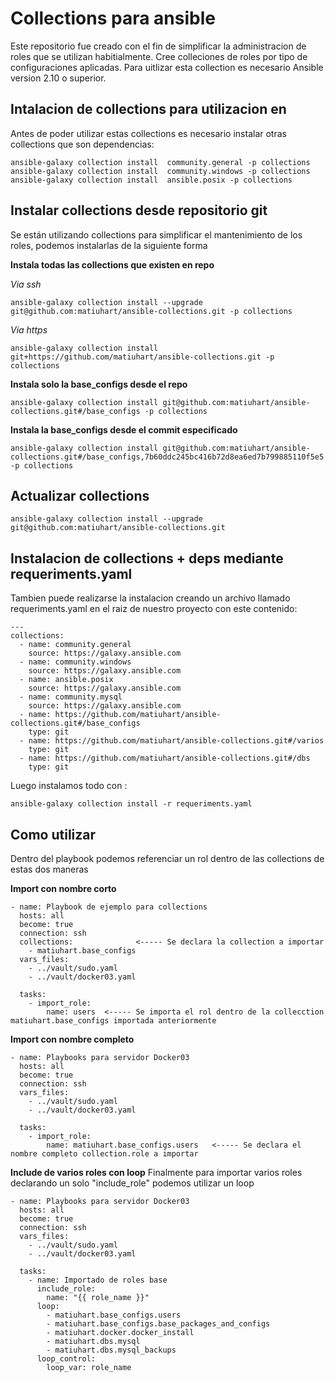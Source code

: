 # Collections para ansible
Este repositorio fue creado con el fin de simplificar la administracion de roles que se utilizan habitialmente. Cree colleciones de roles por tipo de configuraciones aplicadas. Para uitlizar esta collection es necesario Ansible version 2.10 o superior.

## Intalacion de collections para utilizacion en 
Antes de poder utilizar estas collections es necesario instalar otras collections que son dependencias:

```
ansible-galaxy collection install  community.general -p collections
ansible-galaxy collection install  community.windows -p collections
ansible-galaxy collection install  ansible.posix -p collections
```

## Instalar collections desde repositorio git
Se están utilizando collections para simplificar el mantenimiento de los roles, podemos instalarlas de la siguiente forma

**Instala todas las collections que existen en repo**

*Via ssh*
```
ansible-galaxy collection install --upgrade git@github.com:matiuhart/ansible-collections.git -p collections
```

*Via https*

```
ansible-galaxy collection install git+https://github.com/matiuhart/ansible-collections.git -p collections
```

**Instala solo la base_configs desde el repo**

```
ansible-galaxy collection install git@github.com:matiuhart/ansible-collections.git#/base_configs -p collections
```

**Instala la base_configs desde el commit especificado**

```
ansible-galaxy collection install git@github.com:matiuhart/ansible-collections.git#/base_configs,7b60ddc245bc416b72d8ea6ed7b799885110f5e5 -p collections
```

## Actualizar collections

```
ansible-galaxy collection install --upgrade git@github.com:matiuhart/ansible-collections.git
```
## Instalacion de collections + deps mediante requeriments.yaml
Tambien puede realizarse la instalacion creando un archivo llamado requeriments.yaml en el raiz de nuestro proyecto con este contenido:

```
---
collections:
  - name: community.general
    source: https://galaxy.ansible.com
  - name: community.windows
    source: https://galaxy.ansible.com
  - name: ansible.posix
    source: https://galaxy.ansible.com
  - name: community.mysql
    source: https://galaxy.ansible.com
  - name: https://github.com/matiuhart/ansible-collections.git#/base_configs
    type: git
  - name: https://github.com/matiuhart/ansible-collections.git#/varios
    type: git
  - name: https://github.com/matiuhart/ansible-collections.git#/dbs
    type: git
```

Luego instalamos todo con :

```
ansible-galaxy collection install -r requeriments.yaml
```

## Como utilizar
Dentro del playbook podemos referenciar un rol dentro de las collections de estas dos maneras

**Import con nombre corto**

```
- name: Playbook de ejemplo para collections
  hosts: all 
  become: true
  connection: ssh
  collections:              <----- Se declara la collection a importar 
    - matiuhart.base_configs
  vars_files: 
    - ../vault/sudo.yaml
    - ../vault/docker03.yaml
  
  tasks:
    - import_role:
        name: users  <----- Se importa el rol dentro de la collecction matiuhart.base_configs importada anteriormente
```

**Import con nombre completo**

```
- name: Playbooks para servidor Docker03
  hosts: all 
  become: true
  connection: ssh
  vars_files: 
    - ../vault/sudo.yaml
    - ../vault/docker03.yaml
  
  tasks:
    - import_role:
        name: matiuhart.base_configs.users   <----- Se declara el nombre completo collection.role a importar
```

**Include de varios roles con loop**
Finalmente para importar varios roles declarando un solo "include_role" podemos utilizar un loop
```
- name: Playbooks para servidor Docker03
  hosts: all 
  become: true
  connection: ssh
  vars_files: 
    - ../vault/sudo.yaml
    - ../vault/docker03.yaml
  
  tasks:
    - name: Importado de roles base
      include_role:
        name: "{{ role_name }}"
      loop:
        - matiuhart.base_configs.users
        - matiuhart.base_configs.base_packages_and_configs
        - matiuhart.docker.docker_install
        - matiuhart.dbs.mysql
        - matiuhart.dbs.mysql_backups
      loop_control:
        loop_var: role_name
```
